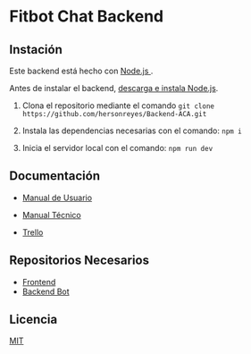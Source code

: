 # Fitbot Chat Backend
## Instación
Este backend está hecho con [Node.js ](https://nodejs.org/en).

Antes de instalar el backend, [descarga e instala Node.js](https://nodejs.org/en/download).

1. Clona el repositorio mediante el comando 
`git clone https://github.com/hersonreyes/Backend-ACA.git `

2. Instala las dependencias necesarias con el comando: `npm i`

3. Inicia el servidor local con el comando: `npm run dev`

## Documentación
- [Manual de Usuario](https://docs.google.com/document/d/16uJT0GKTlqqtNEQU5kJsKdRMcPktm9aOS2tlItmV5JY/edit?usp=sharing)

- [Manual Técnico](https://docs.google.com/document/d/1l9YWMeTBUHAS7rvCuRocDH0kTNxAW1hV87zdxx4FjFo/edit?usp=sharing)
  
- [Trello](https://trello.com/invite/b/QF0K84io/ATTI3c713c9f17181cd0dbdaa8eb841a04c38C43DD8D/fitbot-chat)

## Repositorios Necesarios
- [Frontend](https://github.com/hersonreyes/FitBotChat_CA.git)
- [Backend Bot](https://github.com/mzfdev/FitnessApp.git)

## Licencia
[MIT](https://github.com/hersonreyes/Backend-ACA/blob/main/LICENSE)
